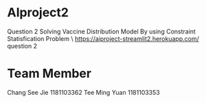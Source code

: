 # AIproject2
Question 2 Solving Vaccine Distribution Model By using Constraint Statisfication Problem
\\
https://aiproject-streamlit2.herokuapp.com/
question 2

# Team Member
Chang See Jie 1181103362
Tee Ming Yuan 1181103353

